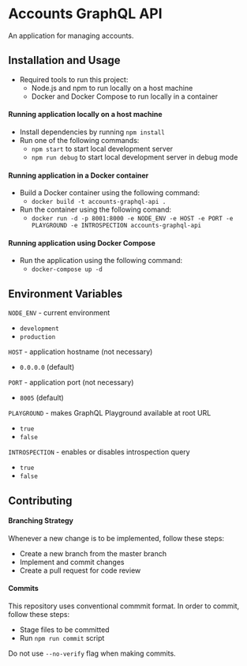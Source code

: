 # Accounts GraphQL API

An application for managing accounts.

## Installation and Usage

- Required tools to run this project:
  - Node.js and npm to run locally on a host machine
  - Docker and Docker Compose to run locally in a container

#### Running application locally on a host machine

- Install dependencies by running `npm install`
- Run one of the following commands:
  - `npm start` to start local development server
  - `npm run debug` to start local development server in debug mode

#### Running application in a Docker container

- Build a Docker container using the following command:
  - `docker build -t accounts-graphql-api .`
- Run the container using the following comand:
  - `docker run -d -p 8001:8000 -e NODE_ENV -e HOST -e PORT -e PLAYGROUND -e INTROSPECTION accounts-graphql-api`

#### Running application using Docker Compose

- Run the application using the following command:
  - `docker-compose up -d`

## Environment Variables

`NODE_ENV` - current environment
  - `development`
  - `production`

`HOST` - application hostname (not necessary)
  - `0.0.0.0` (default)

`PORT` - application port (not necessary)
  - `8005` (default)

`PLAYGROUND` - makes GraphQL Playground available at root URL
  - `true`
  - `false`

`INTROSPECTION` - enables or disables introspection query
  - `true`
  - `false`

## Contributing

#### Branching Strategy

Whenever a new change is to be implemented, follow these steps:
  - Create a new branch from the master branch
  - Implement and commit changes
  - Create a pull request for code review

#### Commits

This repository uses conventional commmit format. In order to commit, follow these steps:
  - Stage files to be committed
  - Run `npm run commit` script

Do not use `--no-verify` flag when making commits.
